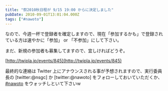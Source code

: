 ```yaml
---
title: "祭2010秋日程が 9/15 19:00 からに決定しました"
pubDate: 2010-09-01T13:01:04.000Z
tags: ["#nawoto"]
---
```


なので、今週一杯で登録者を確定しますので、現在「参加するかも」で登録されている方は速やかに「参加」 or 「不参加」にして下さい。

まだ、新規の参加者も募集してますので、宜しければどうぞ。

[http://twipla.jp/events/845](http://twipla.jp/events/845)

最終的な連絡は Twitter 上にアナウンスされる事が予想されますので、実行委員長の [twitter:@nsgc] か [twitter:@nawoto] をフォローしておいていただくか、[#nawoto](http://twitter.com/#search?q=%23nawoto) をウォッチしといて下さいw